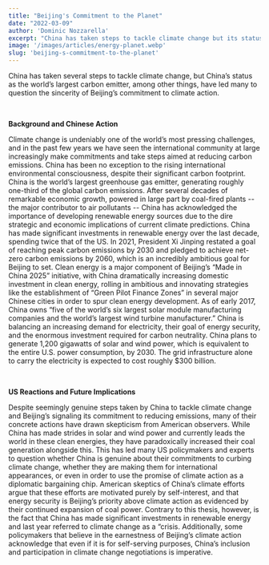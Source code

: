 ```yaml
---
title: "Beijing's Commitment to the Planet"
date: "2022-03-09"
author: 'Dominic Nozzarella'
excerpt: "China has taken steps to tackle climate change but its status as the world’s largest carbon emitter have led many to question the sincerity of Beijing’s commitment to climate action."
image: '/images/articles/energy-planet.webp'
slug: 'beijing-s-commitment-to-the-planet'
---
```

China has taken several steps to tackle climate change, but China’s status as the world’s largest carbon emitter, among other things, have led many to question the sincerity of Beijing’s commitment to climate action.

&nbsp;

**Background and Chinese Action**

Climate change is undeniably one of the world’s most pressing challenges, and in the past few years we have seen the international community at large increasingly make commitments and take steps aimed at reducing carbon emissions. China has been no exception to the rising international environmental consciousness, despite their significant carbon footprint. China is the world’s largest greenhouse gas emitter, generating roughly one-third of the global carbon emissions. After several decades of remarkable economic growth, powered in large part by coal-fired plants -- the major contributor to air pollutants -- China has acknowledged the importance of developing renewable energy sources due to the dire strategic and economic implications of current climate predictions. China has made significant investments in renewable energy over the last decade, spending twice that of the US. In 2021, President Xi Jinping restated a goal of reaching peak carbon emissions by 2030 and pledged to achieve net-zero carbon emissions by 2060, which is an incredibly ambitious goal for Beijing to set. Clean energy is a major component of Beijing’s “Made in China 2025” initiative, with China dramatically increasing domestic investment in clean energy, rolling in ambitious and innovating strategies like the establishment of “Green Pilot Finance Zones” in several major Chinese cities in order to spur clean energy development. As of early 2017, China owns “five of the world’s six largest solar module manufacturing companies and the world’s largest wind turbine manufacturer.” China is balancing an increasing demand for electricity, their goal of energy security, and the enormous investment required for carbon neutrality. China plans to generate 1,200 gigawatts of solar and wind power, which is equivalent to the entire U.S. power consumption, by 2030. The grid infrastructure alone to carry the electricity is expected to cost roughly $300 billion.

&nbsp;

**US Reactions and Future Implications**

Despite seemingly genuine steps taken by China to tackle climate change and Beijing’s signaling its commitment to reducing emissions, many of their concrete actions have drawn skepticism from American observers. While China has made strides in solar and wind power and currently leads the world in these clean energies, they have paradoxically increased their coal generation alongside this. This has led many US policymakers and experts to question whether China is genuine about their commitments to curbing climate change, whether they are making them for international appearances, or even in order to use the promise of climate action as a diplomatic bargaining chip. American skeptics of China’s climate efforts argue that these efforts are motivated purely by self-interest, and that energy security is Beijing’s priority above climate action as evidenced by their continued expansion of coal power. Contrary to this thesis, however, is the fact that China has made significant investments in renewable energy and last year referred to climate change as a “crisis. Additionally, some policymakers that believe in the earnestness of Beijing’s climate action acknowledge that even if it is for self-serving purposes, China’s inclusion and participation in climate change negotiations is imperative. 